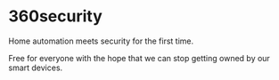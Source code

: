 # 360security

Home automation meets security for the first time. 

Free for everyone with the hope that we can stop getting owned by our smart devices.
